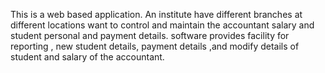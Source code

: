 This is a web based application. An institute have 
different branches at different locations want to control and maintain the accountant salary and student personal and
payment details. software provides facility for reporting , 
new student details, payment details ,and modify details of student and salary of the accountant.
